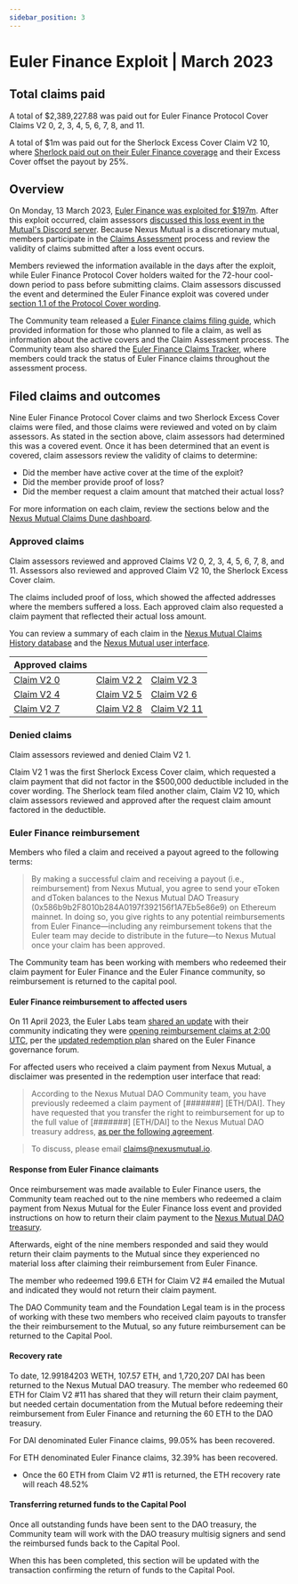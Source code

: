 ```yaml
---
sidebar_position: 3
---
```


# Euler Finance Exploit | March 2023

## Total claims paid

A total of $2,389,227.88 was paid out for Euler Finance Protocol Cover Claims V2 0, 2, 3, 4, 5, 6, 7, 8, and 11.

A total of $1m was paid out for the Sherlock Excess Cover Claim V2 10, where [Sherlock paid out on their Euler Finance coverage](https://twitter.com/sherlockdefi/status/1641174876231815168) and their Excess Cover offset the payout by 25%.

## Overview

On Monday, 13 March 2023, [Euler Finance was exploited for $197m](https://twitter.com/FrankResearcher/status/1635241475989721089). After this exploit occurred, claim assessors [discussed this loss event in the Mutual's Discord server](https://discord.com/channels/496296560624140298/1084935082978070549/1084935082978070549). Because Nexus Mutual is a discretionary mutual, members participate in the [Claims Assessment](https://docs.nexusmutual.io/protocol/claims-assessment) process and review the validity of claims submitted after a loss event occurs.

Members reviewed the information available in the days after the exploit, while Euler Finance Protocol Cover holders waited for the 72-hour cool-down period to pass before submitting claims. Claim assessors discussed the event and determined the Euler Finance exploit was covered under [section 1.1 of the Protocol Cover wording](https://uploads-ssl.webflow.com/62d8193ce9880895261daf4a/63d0f4c4cca088730ac54ccc_ProtocolCoverv1.0.pdf).

The Community team released a [Euler Finance claims filing guide](https://nexusmutual.io/blog/how-euler-finance-protocol-cover-holders-can-prepare-for-claims-filing), which provided information for those who planned to file a claim, as well as information about the active covers and the Claim Assessment process. The Community team also shared the [Euler Finance Claims Tracker](https://docs.google.com/spreadsheets/d/1ewvu_PhqqUqdOtsVYkU2_2PusdjAurrWeDKyZNECyFA/edit?usp=sharing), where members could track the status of Euler Finance claims throughout the assessment process.

## Filed claims and outcomes

Nine Euler Finance Protocol Cover claims and two Sherlock Excess Cover claims were filed, and those claims were reviewed and voted on by claim assessors. As stated in the section above, claim assessors had determined this was a covered event. Once it has been determined that an event is covered, claim assessors review the validity of claims to determine:
* Did the member have active cover at the time of the exploit?
* Did the member provide proof of loss?
* Did the member request a claim amount that matched their actual loss?

For more information on each claim, review the sections below and the [Nexus Mutual Claims Dune dashboard](https://dune.com/nexus_mutual/claims).

### Approved claims

Claim assessors reviewed and approved Claims V2 0, 2, 3, 4, 5, 6, 7, 8, and 11. Assessors also reviewed and approved Claim V2 10, the Sherlock Excess Cover claim.

The claims included proof of loss, which showed the affected addresses where the members suffered a loss. Each approved claim also requested a claim payment that reflected their actual loss amount.

You can review a summary of each claim in the [Nexus Mutual Claims History database](https://nexusmutualdao.io/claims-history) and the [Nexus Mutual user interface](https://app.nexusmutual.io/assessment).

| Approved claims                                                                 |                                                                                 |                                                                                 |
|---------------------------------------------------------------------------------|---------------------------------------------------------------------------------|---------------------------------------------------------------------------------|
| [Claim V2 0](https://app.nexusmutual.io/assessment/view-claim?claimId=0) | [Claim V2 2](https://app.nexusmutual.io/assessment/view-claim?claimId=2) | [Claim V2 3](https://app.nexusmutual.io/assessment/view-claim?claimId=3) |
| [Claim V2 4](https://app.nexusmutual.io/assessment/view-claim?claimId=4) | [Claim V2 5](https://app.nexusmutual.io/assessment/view-claim?claimId=5) | [Claim V2 6](https://app.nexusmutual.io/assessment/view-claim?claimId=6) |
| [Claim V2 7](https://app.nexusmutual.io/assessment/view-claim?claimId=7) | [Claim V2 8](https://app.nexusmutual.io/assessment/view-claim?claimId=8) | [Claim V2 11](https://app.nexusmutual.io/assessment/view-claim?claimId=11) |

### Denied claims

Claim assessors reviewed and denied Claim V2 1.

Claim V2 1 was the first Sherlock Excess Cover claim, which requested a claim payment that did not factor in the $500,000 deductible included in the cover wording. The Sherlock team filed another claim, Claim V2 10, which claim assessors reviewed and approved after the request claim amount factored in the deductible.

### Euler Finance reimbursement

Members who filed a claim and received a payout agreed to the following terms:

<blockquote>By making a successful claim and receiving a payout (i.e., reimbursement) from Nexus Mutual, you agree to send your eToken and dToken balances to the Nexus Mutual DAO Treasury (0x586b9b2F8010b284A0197f392156f1A7Eb5e86e9) on Ethereum mainnet. In doing so, you give rights to any potential reimbursements from Euler Finance—including any reimbursement tokens that the Euler team may decide to distribute in the future—to Nexus Mutual once your claim has been approved.</blockquote>

The Community team has been working with members who redeemed their claim payment for Euler Finance and the Euler Finance community, so reimbursement is returned to the capital pool.

#### Euler Finance reimbursement to affected users

On 11 April 2023, the Euler Labs team [shared an update](https://twitter.com/eulerfinance/status/1645964057239855104) with their community indicating they were [opening reimbursement claims at 2:00 UTC](https://t.co/fAJr5Qdv1w), per the [updated redemption plan](https://forum.euler.finance/t/plan-for-redemption-of-euler-funds-v2/947) shared on the Euler Finance governance forum.

For affected users who received a claim payment from Nexus Mutual, a disclaimer was presented in the redemption user interface that read:

> According to the Nexus Mutual DAO Community team, you have previously redeemed a claim payment of [#######] [ETH/DAI]. They have requested that you transfer the right to reimbursement for up to the full value of [#######] [ETH/DAI] to the Nexus Mutual DAO treasury address, [as per the following agreement](https://docs.nexusmutual.io/overview/claims-history/euler#euler-finance-reimbursement).

> To discuss, please email claims@nexusmutual.io.

#### Response from Euler Finance claimants

Once reimbursement was made available to Euler Finance users, the Community team reached out to the nine members who redeemed a claim payment from Nexus Mutual for the Euler Finance loss event and provided instructions on how to return their claim payment to the [Nexus Mutual DAO treasury](https://etherscan.io/address/0x586b9b2f8010b284a0197f392156f1a7eb5e86e9).

Afterwards, eight of the nine members responded and said they would return their claim payments to the Mutual since they experienced no material loss after claiming their reimbursement from Euler Finance.

The member who redeemed 199.6 ETH for Claim V2 #4 emailed the Mutual and indicated they would not return their claim payment.

The DAO Community team and the Foundation Legal team is in the process of working with these two members who received claim payouts to transfer the their reimbursement to the Mutual, so any future reimbursement can be returned to the Capital Pool.

#### Recovery rate

To date, 12.99184203 WETH, 107.57 ETH, and 1,720,207 DAI has been returned to the Nexus Mutual DAO treasury. The member who redeemed 60 ETH for Claim V2 #11 has shared that they will return their claim payment, but needed certain documentation from the Mutual before redeeming their reimbursement from Euler Finance and returning the 60 ETH to the DAO treasury.

For DAI denominated Euler Finance claims, 99.05% has been recovered.

For ETH denominated Euler Finance claims, 32.39% has been recovered.
* Once the 60 ETH from Claim V2 #11 is returned, the ETH recovery rate will reach 48.52%

#### Transferring returned funds to the Capital Pool

Once all outstanding funds have been sent to the DAO treasury, the Community team will work with the DAO treasury multisig signers and send the reimbursed funds back to the Capital Pool.

When this has been completed, this section will be updated with the transaction confirming the return of funds to the Capital Pool.
